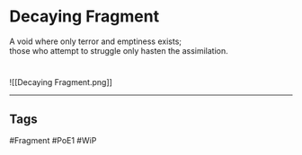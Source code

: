 # Decaying Fragment
A void where only terror and emptiness exists;  
those who attempt to struggle only hasten the assimilation.

#
![[Decaying Fragment.png]]

---
## Tags
#Fragment
#PoE1 
#WiP 